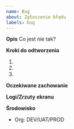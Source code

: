 ```yaml
---
name: Bug
about: Zgłoszenie błędu
labels: bug
---
```


**Opis**
Co jest nie tak?

**Kroki do odtworzenia**

1.
2.
3.

**Oczekiwane zachowanie**

**Logi/Zrzuty ekranu**

**Środowisko**

- Org: DEV/UAT/PROD
